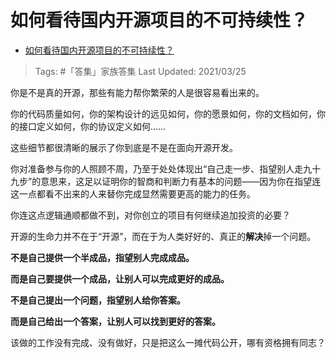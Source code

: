 # 如何看待国内开源项目的不可持续性？

- [如何看待国内开源项目的不可持续性？](https://www.zhihu.com/question/355691918/answer/1798271336)

>Tags: #「答集」家族答集
>Last Updated: 2021/03/25

你是不是真的开源，那些有能力帮你繁荣的人是很容易看出来的。

你的代码质量如何，你的架构设计的远见如何，你的愿景如何，你的文档如何，你的接口定义如何，你的协议定义如何……

这些细节都很清晰的展示了你到底是不是在面向开源开发。

你对准备参与你的人照顾不周，乃至于处处体现出“自己走一步、指望别人走九十九步”的意思来，这足以证明你的智商和判断力有基本的问题——因为你在指望连这一点都看不出来的人来替你完成显然需要更高的能力的任务。

你连这点逻辑通顺都做不到，对你创立的项目有何继续追加投资的必要？

开源的生命力并不在于“开源”，而在于为人类好好的、真正的**解决**掉一个问题。

**不是自己提供一个半成品，指望别人完成成品。**

**而是自己要提供一个成品，让别人可以完成更好的成品。**

**不是自己提出一个问题，指望别人给你答案。**

**而是自己给出一个答案，让别人可以找到更好的答案。**

该做的工作没有完成、没有做好，只是把这么一摊代码公开，哪有资格拥有同志？

  
  
